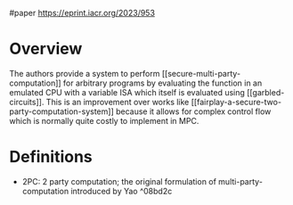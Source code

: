 #paper
https://eprint.iacr.org/2023/953
# Overview
The authors provide a system to perform [[secure-multi-party-computation]] for arbitrary programs by evaluating the function in an emulated CPU with a variable ISA which itself is evaluated using [[garbled-circuits]]. This is an improvement over works like [[fairplay-a-secure-two-party-computation-system]] because it allows for complex control flow which is normally quite costly to implement in MPC.
# Definitions
- 2PC: 2 party computation; the original formulation of multi-party-computation introduced by Yao ^08bd2c